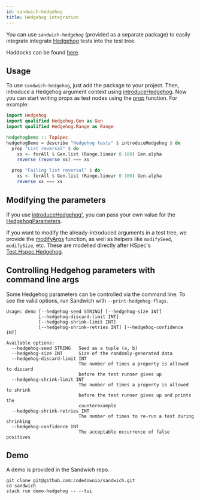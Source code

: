 ```yaml
---
id: sandwich-hedgehog
title: Hedgehog integration
---
```


You can use `sandwich-hedgehog` (provided as a separate package) to easily integrate integrate [Hedgehog](https://hedgehog.qa/) tests into the test tree.

Haddocks can be found [here](http://hackage.haskell.org/package/sandwich-hedgehog/docs/Test-Sandwich-Hedgehog.html).

## Usage

To use `sandwich-hedgehog`, just add the package to your project. Then, introduce a Hedgehog argument context using [introduceHedgehog](http://hackage.haskell.org/package/sandwich-hedgehog/docs/Test-Sandwich-Hedgehog.html#v:introduceHedgehog). Now you can start writing props as test nodes using the [prop](http://hackage.haskell.org/package/sandwich-hedgehog/docs/Test-Sandwich-Hedgehog.html#v:prop) function. For example:

```haskell title="https://github.com/codedownio/sandwich/blob/master/demos/demo-hedgehog/app/Main.hs"
import Hedgehog
import qualified Hedgehog.Gen as Gen
import qualified Hedgehog.Range as Range

hedgehogDemo :: TopSpec
hedgehogDemo = describe "Hedgehog tests" $ introduceHedgehog $ do
  prop "List reversal" $ do
    xs <- forAll $ Gen.list (Range.linear 0 100) Gen.alpha
    reverse (reverse xs) === xs

  prop "Failing list reversal" $ do
    xs <- forAll $ Gen.list (Range.linear 0 100) Gen.alpha
    reverse xs === xs
```

## Modifying the parameters

If you use [introduceHedgehog'](http://hackage.haskell.org/package/sandwich-hedgehog/docs/Test-Sandwich-Hedgehog.html#v:introduceHedgehog'), you can pass your own value for the [HedgehogParameters](https://hackage.haskell.org/package/Hedgehog/docs/Test-Hedgehog.html#t:HedgehogParameters).

If you want to modify the already-introduced arguments in a test tree, we provide the [modifyArgs](http://hackage.haskell.org/package/sandwich-hedgehog/docs/Test-Sandwich-Hedgehog.html#v:modifyArgs) function, as well as helpers like `modifySeed`, `modifySize`, etc. These are modelled directly after HSpec's [Test.Hspec.Hedgehog](https://hackage.haskell.org/package/hspec/docs/Test-Hspec-Hedgehog.html).

## Controlling Hedgehog parameters with command line args

Some Hedgehog parameters can be controlled via the command line. To see the valid options, run Sandwich with `--print-hedgehog-flags`.

```shell
Usage: demo [--hedgehog-seed STRING] [--hedgehog-size INT]
            [--hedgehog-discard-limit INT]
            [--hedgehog-shrink-limit INT]
            [--hedgehog-shrink-retries INT] [--hedgehog-confidence INT]

Available options:
  --hedgehog-seed STRING   Seed as a tuple (a, b)
  --hedgehog-size INT      Size of the randomly-generated data
  --hedgehog-discard-limit INT
                           The number of times a property is allowed to discard
                           before the test runner gives up
  --hedgehog-shrink-limit INT
                           The number of times a property is allowed to shrink
                           before the test runner gives up and prints the
                           counterexample
  --hedgehog-shrink-retries INT
                           The number of times to re-run a test during shrinking
  --hedgehog-confidence INT
                           The acceptable occurrence of false positives
```

## Demo

A demo is provided in the Sandwich repo.

```shell
git clone git@github.com:codedownio/sandwich.git
cd sandwich
stack run demo-hedgehog -- --tui
```
